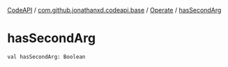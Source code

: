 [CodeAPI](../../index.md) / [com.github.jonathanxd.codeapi.base](../index.md) / [Operate](index.md) / [hasSecondArg](.)

# hasSecondArg

`val hasSecondArg: Boolean`